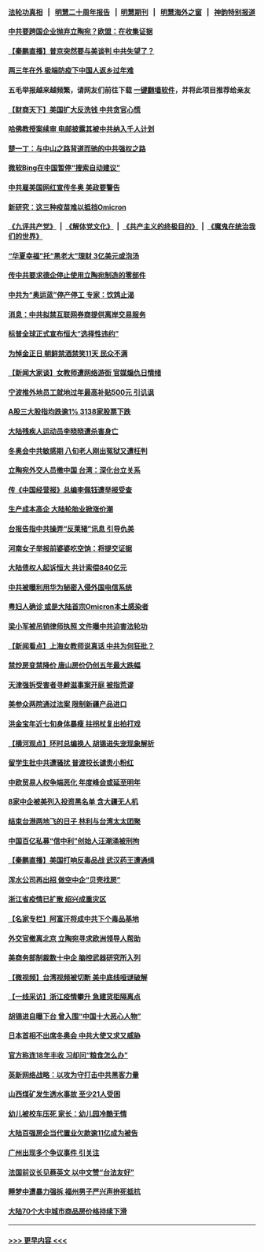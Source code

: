 #### [法轮功真相](https://github.com/gfw-breaker/truth/blob/master/README.md?t=0) &nbsp;&nbsp;|&nbsp;&nbsp; [明慧二十周年报告](https://github.com/gfw-breaker/mh-reports/blob/master/README.md?t=0) &nbsp;&nbsp;|&nbsp;&nbsp;[明慧期刊](https://github.com/gfw-breaker/mh-qikan) &nbsp;&nbsp;|&nbsp;&nbsp; [明慧海外之窗](https://github.com/gfw-breaker/mh-news/blob/master/README.md?t=0) &nbsp;&nbsp;|&nbsp;&nbsp; [神韵特别报道](https://github.com/gfw-breaker/mh-news/blob/master/shenyun.md?t=0)
#### [中共要跨国企业抛弃立陶宛？欧盟：在收集证据](../pages/nsc413/n13444301.md?t=12181000) 
#### [【秦鹏直播】普京突然要与美谈判 中共失望了？](../pages/nsc413/n13444464.md?t=12181000) 
#### [两三年在外 极端防疫下中国人返乡过年难](../pages/nsc413/n13441940.md?t=12181000) 
#### 五毛举报越来越频繁，请网友们前往下载 [一键翻墙软件](https://github.com/gfw-breaker/ssr-accounts)，并将此项目推荐给亲友
#### [【财商天下】美国扩大反洗钱 中共贪官心慌](../pages/nsc413/n13443928.md?t=12181000) 
#### [哈佛教授案续审 电邮披露其被中共纳入千人计划](../pages/nsc413/n13444375.md?t=12181000) 
#### [楚一丁：与中山之路背道而驰的中共强权之路](../pages/nsc413/n13437270.md?t=12181000) 
#### [微软Bing在中国暂停“搜索自动建议”](../pages/nsc413/n13444165.md?t=12181000) 
#### [中共雇美国网红宣传冬奥 美政要警告](../pages/nsc413/n13443965.md?t=12181000) 
#### [新研究：这三种疫苗难以抵挡Omicron](../pages/nsc413/n13444108.md?t=12181000) 
#### [《九评共产党》](https://github.com/begood0513/9ping.md/blob/master/README.md) &nbsp;|&nbsp; [《解体党文化》](../../../../jtdwh.md/blob/master/README.md)  &nbsp;|&nbsp; [《共产主义的终极目的》](../../../../gczydzjmd.md/blob/master/README.md) &nbsp;|&nbsp; [《魔鬼在统治我们的世界》](../../../../mgztzwmdsj.md/blob/master/README.md) 
#### [“华夏幸福”托“黑老大”理财 3亿美元或泡汤](../pages/nsc413/n13444016.md?t=12181000) 
#### [传中共要求德企停止使用立陶宛制造的零部件](../pages/nsc413/n13444024.md?t=12181000) 
#### [中共为“奥运蓝”停产停工 专家：饮鸩止渴](../pages/nsc413/n13443773.md?t=12181000) 
#### [消息：中共拟禁互联网券商提供离岸交易服务](../pages/nsc413/n13443852.md?t=12181000) 
#### [标普全球正式宣布恒大“选择性违约”](../pages/nsc413/n13443675.md?t=12181000) 
#### [为悼金正日 朝鲜禁酒禁笑11天 民众不满](../pages/nsc413/n13443454.md?t=12181000) 
#### [【新闻大家谈】女教师遭网络游街 官媒煽仇日情绪](../pages/nsc413/n13443420.md?t=12181000) 
#### [宁波推外地员工就地过年最高补贴500元 引讥讽](../pages/nsc413/n13442002.md?t=12181000) 
#### [A股三大股指均跌逾1% 3138家股票下跌](../pages/nsc413/n13443223.md?t=12181000) 
#### [大陆残疾人运动员李晓晓遭杀害身亡](../pages/nsc413/n13443291.md?t=12181000) 
#### [冬奥会中共敏感期 八旬老人刚出冤狱又遭枉判](../pages/nsc413/n13441478.md?t=12181000) 
#### [立陶宛外交人员撤中国 台湾：深化台立关系](../pages/nsc413/n13443175.md?t=12181000) 
#### [传《中国经营报》总编李佩钰遭举报受查](../pages/nsc413/n13443248.md?t=12181000) 
#### [生产成本高企 大陆轮胎业掀涨价潮](../pages/nsc413/n13443086.md?t=12181000) 
#### [台报告指中共操弄“反莱猪”讯息 引导仇美](../pages/nsc413/n13442394.md?t=12181000) 
#### [河南女子举报前婆婆吃空饷：将提交证据](../pages/nsc413/n13443024.md?t=12181000) 
#### [大陆债权人起诉恒大 共计索偿840亿元](../pages/nsc413/n13442611.md?t=12181000) 
#### [中共被曝利用华为秘密入侵外国电信系统](../pages/nsc413/n13442819.md?t=12181000) 
#### [粤妇人确诊 或是大陆首宗Omicron本土感染者](../pages/nsc413/n13442618.md?t=12181000) 
#### [梁小军被吊销律师执照 文件曝中共迫害法轮功](../pages/nsc413/n13442432.md?t=12181000) 
#### [【新闻看点】上海女教师说真话 中共为何狂批？](../pages/nsc413/n13442107.md?t=12181000) 
#### [禁炒房变禁降价 唐山房价仍创五年最大跌幅](../pages/nsc413/n13442575.md?t=12181000) 
#### [天津强拆受害者寻衅滋事案开庭 被指荒谬](../pages/nsc413/n13442502.md?t=12181000) 
#### [美参众两院通过法案 限制新疆产品进口](../pages/nsc413/n13442164.md?t=12181000) 
#### [洪金宝年近七旬身体暴瘦 拄拐杖复出拍打戏](../pages/nsc413/n13442307.md?t=12181000) 
#### [【横河观点】环时总编换人 胡锡进失宠现象解析](../pages/nsc413/n13442318.md?t=12181000) 
#### [留学生批中共遭骚扰 普渡校长谴责小粉红](../pages/nsc413/n13442278.md?t=12181000) 
#### [中欧贸易人权争端恶化 年度峰会或延至明年](../pages/nsc413/n13442280.md?t=12181000) 
#### [8家中企被美列入投资黑名单 含大疆无人机](../pages/nsc413/n13442272.md?t=12181000) 
#### [结束台港两地飞的日子 林利与台湾太太团聚](../pages/nsc413/n13442006.md?t=12181000) 
#### [中国百亿私募“信中利”创始人汪潮涌被刑拘](../pages/nsc413/n13442177.md?t=12181000) 
#### [【秦鹏直播】美国打响反毒品战 武汉药王遭通缉](../pages/nsc413/n13442269.md?t=12181000) 
#### [浑水公司再出招 做空中企“贝壳找房”](../pages/nsc413/n13442138.md?t=12181000) 
#### [浙江省疫情已扩散 绍兴成重灾区](../pages/nsc413/n13442012.md?t=12181000) 
#### [【名家专栏】阿富汗将成中共下个毒品基地](../pages/nsc413/n13441511.md?t=12181000) 
#### [外交官撤离北京 立陶宛寻求欧洲领导人帮助](../pages/nsc413/n13441834.md?t=12181000) 
#### [美商务部制裁数十中企 脑控武器研究所入列](../pages/nsc413/n13441874.md?t=12181000) 
#### [【微视频】台湾视频被切断 美中底线哑谜破解](../pages/nsc413/n13441655.md?t=12181000) 
#### [【一线采访】浙江疫情攀升 急建货柜隔离点](../pages/nsc413/n13441429.md?t=12181000) 
#### [胡锡进自曝下台 曾入围“中国十大恶心人物”](../pages/nsc413/n13440915.md?t=12181000) 
#### [日本首相不出席冬奥会 中共大使又求又威胁](../pages/nsc413/n13441471.md?t=12181000) 
#### [官方称连18年丰收 习却问“粮食怎么办”](../pages/nsc413/n13441625.md?t=12181000) 
#### [英新网络战略：以攻为守打击中共黑客力量](../pages/nsc413/n13441365.md?t=12181000) 
#### [山西煤矿发生透水事故 至少21人受困](../pages/nsc413/n13441190.md?t=12181000) 
#### [幼儿被校车压死 家长：幼儿园冷酷无情](../pages/nsc413/n13441127.md?t=12181000) 
#### [大陆百强房企当代置业欠款逾11亿成为被告](../pages/nsc413/n13440988.md?t=12181000) 
#### [广州出现多个争议事件 引关注](../pages/nsc413/n13440942.md?t=12181000) 
#### [法国前议长见蔡英文 以中文赞“台法友好”](../pages/nsc413/n13440862.md?t=12181000) 
#### [睡梦中遭暴力强拆 福州男子严兴声拚死抵抗](../pages/nsc413/n13440612.md?t=12181000) 
#### [大陆70个大中城市商品房价格持续下滑](../pages/nsc413/n13440504.md?t=12181000) 

----
#### [ >>> 更早内容 <<< ](../indexes/nsc413-earlier.md)
